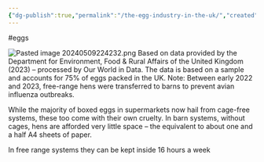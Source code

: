 ```yaml
---
{"dg-publish":true,"permalink":"/the-egg-industry-in-the-uk/","created":"2024-05-09T22:42:29.818+01:00","updated":"2025-09-29T00:30:13.176+01:00"}
---
```


#eggs 

![Pasted image 20240509224232.png](/img/user/Pasted%20image%2020240509224232.png)
Based on data provided by the Department for Environment, Food & Rural Affairs of the United Kingdom (2023) – processed by Our World in Data. The data is based on a sample and accounts for 75% of eggs packed in the UK. Note: Between early 2022 and 2023, free-range hens were transferred to barns to prevent avian influenza outbreaks.

While the majority of boxed eggs in supermarkets now hail from cage-free systems, these too come with their own cruelty. In barn systems, without cages, hens are afforded very little space – the equivalent to about one and a half A4 sheets of paper.

In free range systems they can be kept inside 16 hours a week
